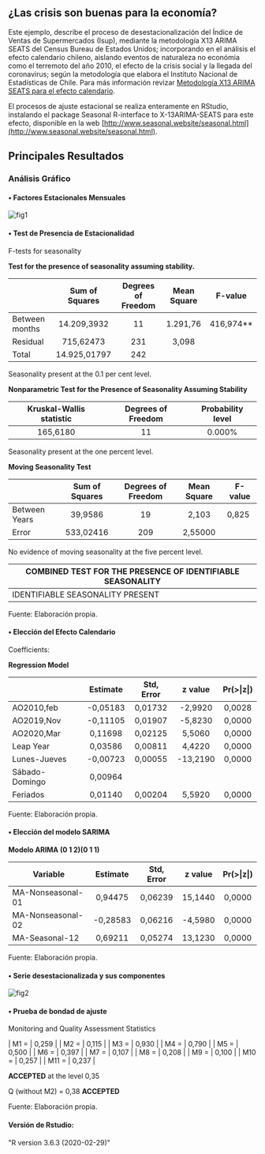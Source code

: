 ## **¿Las crisis son buenas para la economía?**
Este ejemplo, describe el proceso de desestacionalización del Índice de Ventas de Supermercados (Isup), mediante la metodología X13 ARIMA SEATS del Census Bureau de Estados Unidos; incorporando en el análisis el efecto calendario chileno, aislando eventos de naturaleza no económia como el terremoto del año 2010, el efecto de la crisis social y la llegada del coronavirus; según la metodología que elabora el Instituto Nacional de Estadísticas de Chile. Para más información revizar [Metodología X13 ARIMA SEATS para el efecto calendario](https://www.ine.cl/inicio/documentos-de-trabajo/documento/desestacionalizaci%C3%B3n-del-%C3%ADndice-de-actividad-del-comercio-al-por-menor-(iacm)-metodolog%C3%ADa-x13-arima-seats-para-el-efecto-calendario).

El procesos de ajuste estacional se realiza enteramente en RStudio, instalando el package Seasonal R-interface to X-13ARIMA-SEATS para este efecto, disponible en la web [http://www.seasonal.website/seasonal.html](http://www.seasonal.website/seasonal.html).

## **Principales Resultados**

### **Análisis Gráfico**

#### • **Factores Estacionales Mensuales**

![fig1](https://raw.githubusercontent.com/luis-fernandezt/R-interface-to-X13-ARIMA/master/Out/Seasonal%20Component%2C%20SI%20Ratio.png)


#### • **Test de Presencia de Estacionalidad**

F-tests for seasonality

**Test for the presence of seasonality assuming stability.**

|                |      Sum of Squares      | Degrees of   Freedom | Mean Square | F-value   |
|----------------|:------------------------:|:--------------------:|:-----------:|-----------|
| Between months |             14.209,3932  |          11          |   1.291,76  | 416,974** |
|    Residual    |               715,62473  |          231         | 3,098       |           |
|      Total     |           14.925,01797   |          242         |             |           |

Seasonality present at the 0.1 per cent level.

**Nonparametric Test for the Presence of Seasonality Assuming Stability**

| Kruskal-Wallis   statistic | Degrees of   Freedom | Probability level |
|:--------------------------:|:--------------------:|:-----------------:|
|          165,6180          |          11          |       0.000%      |

Seasonality present at the one percent level.

**Moving Seasonality Test**

|               | Sum of Squares | Degrees of   Freedom | Mean Square | F-value |
|---------------|:--------------:|:--------------------:|:-----------:|---------|
| Between Years |     39,9586    |          19          |    2,103    |  0,825  |
|     Error     |    533,02416   |          209         |   2,55000   |         |

No evidence of moving seasonality at the five percent level.

| COMBINED   TEST FOR THE PRESENCE OF IDENTIFIABLE SEASONALITY |
|--------------------------------------------------------------|
| IDENTIFIABLE SEASONALITY PRESENT                             |

Fuente: Elaboración propia.

#### • **Elección del Efecto Calendario**

Coefficients:

**Regression Model**

|                | Estimate | Std, Error |  z value |       Pr(>\|z\|)       |
|----------------|:--------:|:----------:|:--------:|:----------------------:|
| AO2010,feb     | -0,05183 | 0,01732    | -2,9920  |                0,0028  |
| AO2019,Nov     | -0,11105 | 0,01907    | -5,8230  |                0,0000  |
| AO2020,Mar     | 0,11698  | 0,02125    | 5,5060   |                0,0000  |
| Leap Year      | 0,03586  | 0,00811    | 4,4220   |                0,0000  |
| Lunes-Jueves   | -0,00723 | 0,00055    | -13,2190 |                0,0000  |
| Sábado-Domingo | 0,00964  |            |          |                        |
| Feriados       | 0,01140  | 0,00204    | 5,5920   |                0,0000  |

Fuente: Elaboración propia.

#### • **Elección del modelo SARIMA**

**Modelo ARIMA (0 1 2)(0 1 1)**

| Variable          | Estimate | Std, Error | z value |       Pr(>\|z\|)       |
|-------------------|:--------:|:----------:|:-------:|:----------------------:|
| MA-Nonseasonal-01 | 0,94475  | 0,06239    | 15,1440 |                0,0000  |
| MA-Nonseasonal-02 | -0,28583 | 0,06216    | -4,5980 |                0,0000  |
| MA-Seasonal-12    | 0,69211  | 0,05274    | 13,1230 |                0,0000  |

Fuente: Elaboración propia.

#### • **Serie desestacionalizada y sus componentes**

![fig2](https://raw.githubusercontent.com/luis-fernandezt/R-interface-to-X13-ARIMA/master/Out/Forecast%2C%20Original%20and%20Adjusted%20Series%20of%20Isup.png)


#### • **Prueba de bondad de ajuste**

Monitoring and Quality Assessment Statistics

|  M1 = | 0,259 |
|  M2 = | 0,115 |
|  M3 = | 0,930 |
|  M4 = | 0,790 |
|  M5 = | 0,500 |
|  M6 = | 0,397 |
|  M7 = | 0,107 |
|  M8 = | 0,208 |
|  M9 = | 0,100 |
| M10 = | 0,257 |
| M11 = | 0,237 |

**ACCEPTED** at the level 0,35

Q (without M2) = 0,38 **ACCEPTED**

Fuente: Elaboración propia.

#### **Versión de Rstudio:**

"R version 3.6.3 (2020-02-29)"
